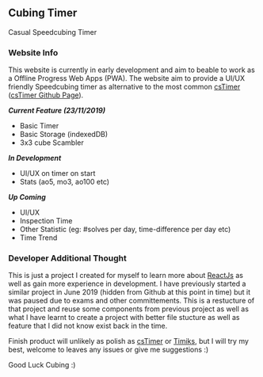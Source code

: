 
## Cubing Timer

Casual Speedcubing Timer

### Website Info

This website is currently in early development and aim to beable to work as a Offline Progress Web Apps (PWA). The website aim to provide a UI/UX friendly Speedcubing timer as alternative to the most common [csTimer](http://cstimer.net/) ([csTimer Github Page](https://github.com/cs0x7f/cstimer)).

***Current Feature (23/11/2019)***
- Basic Timer
- Basic Storage (indexedDB)
- 3x3 cube Scambler

***In Development***
- UI/UX on timer on start
- Stats (ao5, mo3, ao100 etc)

***Up Coming***
- UI/UX
- Inspection Time
- Other Statistic (eg: #solves per day, time-difference per day etc)
- Time Trend


### Developer Additional Thought

This is just a project I created for myself to learn more about [ReactJs](https://reactjs.org/) as well as gain more experience in development. I have previously started a similar  project in June 2019 (hidden from Github at this point in time) but it was paused due to exams and other committements. This is a restucture of that project and reuse some components from previous project as well as what I have learnt to create a project with better file stucture as well as feature that I did not know exist back in the time.


Finish product will unlikely as polish as [csTimer](http://cstimer.net/) or [Timiks](https://timiks.com/), but I will try my best, welcome to leaves any issues or give me suggestions :)

Good Luck Cubing :)  

